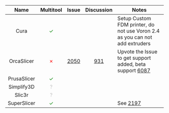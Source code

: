 | Name | Multitool | Issue | Discussion | Notes |
|:------:|:------:|:------:|:------:|------|
| Cura | <span style="color: green;">✓</span> | | | Setup Custom FDM printer, do not use Voron 2.4 as you can not add extruders |
| OrcaSlicer | <span style="color: red;">✗</span> | [2050](https://github.com/SoftFever/OrcaSlicer/issues/2050) | [931](https://github.com/SoftFever/OrcaSlicer/discussions/931) | Upvote the Issue to get support added, beta support [6087](https://github.com/SoftFever/OrcaSlicer/pull/6087) |
| PrusaSlicer | <span style="color: green;">✓</span> | | | |
| Simplify3D | <span style="color: silver;">?</span> | | | |
| Slic3r | <span style="color: silver;">?</span> | | | |
| SuperSlicer | <span style="color: green;">✓</span> | | | See [2197](https://github.com/supermerill/SuperSlicer/issues/2197) |
